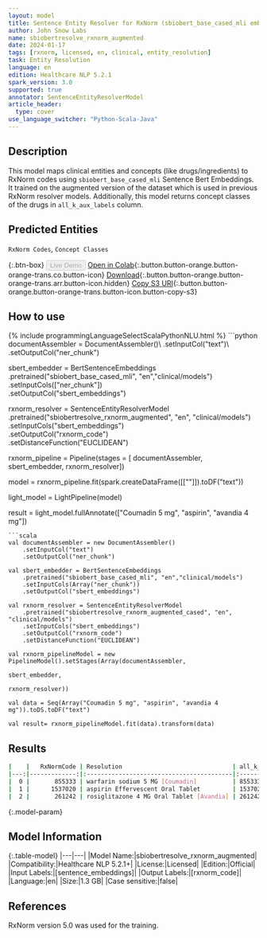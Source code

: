 ```yaml
---
layout: model
title: Sentence Entity Resolver for RxNorm (sbiobert_base_cased_mli embeddings)
author: John Snow Labs
name: sbiobertresolve_rxnorm_augmented
date: 2024-01-17
tags: [rxnorm, licensed, en, clinical, entity_resolution]
task: Entity Resolution
language: en
edition: Healthcare NLP 5.2.1
spark_version: 3.0
supported: true
annotator: SentenceEntityResolverModel
article_header:
  type: cover
use_language_switcher: "Python-Scala-Java"
---
```


## Description

This model maps clinical entities and concepts (like drugs/ingredients) to RxNorm codes using `sbiobert_base_cased_mli` Sentence Bert Embeddings. It trained on the augmented version of the dataset which is used in previous RxNorm resolver models. Additionally, this model returns concept classes of the drugs in `all_k_aux_labels` column.

## Predicted Entities

`RxNorm Codes`, `Concept Classes`

{:.btn-box}
<button class="button button-orange" disabled>Live Demo</button>
[Open in Colab](https://colab.research.google.com/github/JohnSnowLabs/spark-nlp-workshop/blob/master/tutorials/Certification_Trainings/Healthcare/3.Clinical_Entity_Resolvers.ipynb){:.button.button-orange.button-orange-trans.co.button-icon}
[Download](https://s3.amazonaws.com/auxdata.johnsnowlabs.com/clinical/models/sbiobertresolve_rxnorm_augmented_en_5.2.1_3.0_1705502473156.zip){:.button.button-orange.button-orange-trans.arr.button-icon.hidden}
[Copy S3 URI](s3://auxdata.johnsnowlabs.com/clinical/models/sbiobertresolve_rxnorm_augmented_en_5.2.1_3.0_1705502473156.zip){:.button.button-orange.button-orange-trans.button-icon.button-copy-s3}

## How to use



<div class="tabs-box" markdown="1">
{% include programmingLanguageSelectScalaPythonNLU.html %}
```python
documentAssembler = DocumentAssembler()\
  .setInputCol("text")\
  .setOutputCol("ner_chunk")

sbert_embedder = BertSentenceEmbeddings\
  .pretrained("sbiobert_base_cased_mli", "en","clinical/models")\
  .setInputCols(["ner_chunk"])\
  .setOutputCol("sbert_embeddings")

rxnorm_resolver = SentenceEntityResolverModel\
  .pretrained("sbiobertresolve_rxnorm_augmented", "en", "clinical/models")\
  .setInputCols("sbert_embeddings")\
  .setOutputCol("rxnorm_code")\
  .setDistanceFunction("EUCLIDEAN")

rxnorm_pipeline = Pipeline(stages = [
  documentAssembler,
  sbert_embedder,
  rxnorm_resolver])

model = rxnorm_pipeline.fit(spark.createDataFrame([[""]]).toDF("text"))

light_model = LightPipeline(model)

result = light_model.fullAnnotate(["Coumadin 5 mg", "aspirin", "avandia 4 mg"])
```
```scala
val documentAssembler = new DocumentAssembler()
    .setInputCol("text")
    .setOutputCol("ner_chunk")

val sbert_embedder = BertSentenceEmbeddings
    .pretrained("sbiobert_base_cased_mli", "en","clinical/models")
    .setInputCols(Array("ner_chunk"))
    .setOutputCol("sbert_embeddings")

val rxnorm_resolver = SentenceEntityResolverModel
    .pretrained("sbiobertresolve_rxnorm_augmented_cased", "en", "clinical/models")
    .setInputCols("sbert_embeddings")
    .setOutputCol("rxnorm_code")
    .setDistanceFunction("EUCLIDEAN")

val rxnorm_pipelineModel = new PipelineModel().setStages(Array(documentAssembler, 
                                                               sbert_embedder, 
                                                               rxnorm_resolver))

val data = Seq(Array("Coumadin 5 mg", "aspirin", "avandia 4 mg")).toDS.toDF("text")

val result= rxnorm_pipelineModel.fit(data).transform(data)
```
</div>

## Results

```bash
|    |   RxNormCode | Resolution                               | all_k_results                     | all_k_distances                   | all_k_cosine_distances            | all_k_resolutions                                               | all_k_aux_labels                  |
|---:|-------------:|:-----------------------------------------|:----------------------------------|:----------------------------------|:----------------------------------|:----------------------------------------------------------------|:----------------------------------|
|  0 |       855333 | warfarin sodium 5 MG [Coumadin]          | 855333:::432467:::438740:::103... | 3.0367:::4.7790:::4.7790:::5.3... | 0.0161:::0.0395:::0.0395:::0.0... | warfarin sodium 5 MG [Coumadin]:::coumarin 5 MG Oral Tablet:... | Branded Drug Comp:::Clinical D... |
|  1 |      1537020 | aspirin Effervescent Oral Tablet         | 1537020:::1191:::1295740:::405... | 0.0000:::0.0000:::4.1826:::5.7... | 0.0000:::0.0000:::0.0292:::0.0... | aspirin Effervescent Oral Tablet:::aspirin:::aspirin Oral Po... | Clinical Drug Form:::Ingredien... |
|  2 |       261242 | rosiglitazone 4 MG Oral Tablet [Avandia] | 261242:::810073:::153845:::109... | 0.0000:::4.7482:::5.0125:::5.2... | 0.0000:::0.0365:::0.0409:::0.0... | rosiglitazone 4 MG Oral Tablet [Avandia]:::fesoterodine fuma... | Branded Drug:::Branded Drug Co... |
```

{:.model-param}
## Model Information

{:.table-model}
|---|---|
|Model Name:|sbiobertresolve_rxnorm_augmented|
|Compatibility:|Healthcare NLP 5.2.1+|
|License:|Licensed|
|Edition:|Official|
|Input Labels:|[sentence_embeddings]|
|Output Labels:|[rxnorm_code]|
|Language:|en|
|Size:|1.3 GB|
|Case sensitive:|false|

## References

RxNorm  version 5.0 was used for the training.
